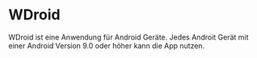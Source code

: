 # WDroid
WDroid ist eine Anwendung für Android Geräte.
Jedes Androit Gerät mit einer Android Version 9.0 oder höher kann die App nutzen.

